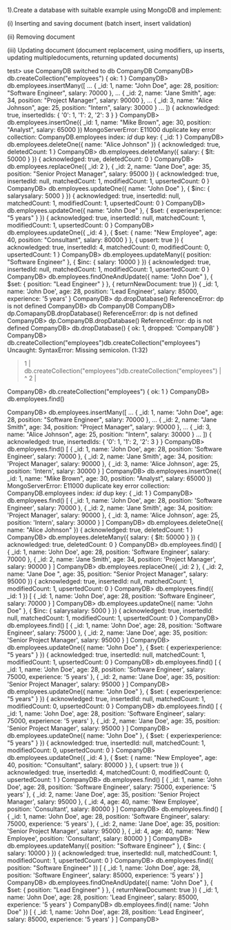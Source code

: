 1).Create a database with suitable example using MongoDB and implement:

(i) Inserting and saving document (batch insert, insert validation)

(ii) Removing document

(iii) Updating document (document replacement, using modifiers, up inserts, updating multipledocuments, returning updated documents)


test> use CompanyDB
switched to db CompanyDB
CompanyDB> db.createCollection("employees")
{ ok: 1 }
CompanyDB> db.employees.insertMany([
...     { _id: 1, name: "John Doe", age: 28, position: "Software Engineer", salary: 70000 },
...     { _id: 2, name: "Jane Smith", age: 34, position: "Project Manager", salary: 90000 },
...     { _id: 3, name: "Alice Johnson", age: 25, position: "Intern", salary: 30000 }
... ])
{ acknowledged: true, insertedIds: { '0': 1, '1': 2, '2': 3 } }
CompanyDB> db.employees.insertOne({ _id: 1, name: "Mike Brown", age: 30,
 position: "Analyst", salary: 65000 })
MongoServerError: E11000 duplicate key error collection: CompanyDB.employees index: _id_ dup key: { _id: 1 }
CompanyDB> db.employees.deleteOne({ name: "Alice Johnson" })
{ acknowledged: true, deletedCount: 1 }
CompanyDB> db.employees.deleteMany({ salary: { $lt: 50000 } })
{ acknowledged: true, deletedCount: 0 }
CompanyDB> db.employees.replaceOne({ _id: 2 }, { _id: 2, name: "Jane Doe", age: 35, position: "Senior Project Manager", salary: 95000 })
{
  acknowledged: true,
  insertedId: null,
  matchedCount: 1,
  modifiedCount: 1,
  upsertedCount: 0
}
CompanyDB> db.employees.updateOne({ name: "John Doe" }, { $inc: { salarysalary: 5000 } })
{
  acknowledged: true,
  insertedId: null,
  matchedCount: 1,
  modifiedCount: 1,
  upsertedCount: 0
}
CompanyDB> db.employees.updateOne({ name: "John Doe" }, { $set: { experiexperience: "5 years" } })
{
  acknowledged: true,
  insertedId: null,
  matchedCount: 1,
  modifiedCount: 1,
  upsertedCount: 0
}
CompanyDB> db.employees.updateOne({ _id: 4 }, { $set: { name: "New Employee", age: 40, position: "Consultant", salary: 80000 } }, { upsert: true })
{
  acknowledged: true,
  insertedId: 4,
  matchedCount: 0,
  modifiedCount: 0,
  upsertedCount: 1
}
CompanyDB> db.employees.updateMany({ position: "Software Engineer" }, { $inc: { salary: 10000 } })
{
  acknowledged: true,
  insertedId: null,
  matchedCount: 1,
  modifiedCount: 1,
  upsertedCount: 0
}
CompanyDB> db.employees.findOneAndUpdate({ name: "John Doe" }, { $set: {
 position: "Lead Engineer" } }, { returnNewDocument: true })
{
  _id: 1,
  name: 'John Doe',
  age: 28,
  position: 'Lead Engineer',
  salary: 85000,
  experience: '5 years'
}
CompanyDB> dp.dropDatabase()
ReferenceError: dp is not defined
CompanyDB> db
CompanyDB
CompanyDB> dp.ComapanyDB.dropDatabase()
ReferenceError: dp is not defined
CompanyDB> dp.CompanyDB.dropDatabase()
ReferenceError: dp is not defined
CompanyDB> db.dropDatabase()
{ ok: 1, dropped: 'CompanyDB' }
CompanyDB> db.createCollection("employees")db.createCollection("employees")
Uncaught:
SyntaxError: Missing semicolon. (1:32)

> 1 | db.createCollection("employees")db.createCollection("employees")
    |                                 ^
  2 |

CompanyDB> db.createCollection("employees")
{ ok: 1 }
CompanyDB> db.employees.find()

CompanyDB> db.employees.insertMany([
...     { _id: 1, name: "John Doe", age: 28, position: "Software Engineer", salary: 70000 },
...     { _id: 2, name: "Jane Smith", age: 34, position: "Project Manager", salary: 90000 },
...     { _id: 3, name: "Alice Johnson", age: 25, position: "Intern", salary: 30000 }
... ])
{ acknowledged: true, insertedIds: { '0': 1, '1': 2, '2': 3 } }
CompanyDB> db.employees.find()
[
  {
    _id: 1,
    name: 'John Doe',
    age: 28,
    position: 'Software Engineer',
    salary: 70000
  },
  {
    _id: 2,
    name: 'Jane Smith',
    age: 34,
    position: 'Project Manager',
    salary: 90000
  },
  {
    _id: 3,
    name: 'Alice Johnson',
    age: 25,
    position: 'Intern',
    salary: 30000
  }
]
CompanyDB> db.employees.insertOne({ _id: 1, name: "Mike Brown", age: 30,
 position: "Analyst", salary: 65000 })
MongoServerError: E11000 duplicate key error collection: CompanyDB.employees index: _id_ dup key: { _id: 1 }
CompanyDB> db.employees.find()
[
  {
    _id: 1,
    name: 'John Doe',
    age: 28,
    position: 'Software Engineer',
    salary: 70000
  },
  {
    _id: 2,
    name: 'Jane Smith',
    age: 34,
    position: 'Project Manager',
    salary: 90000
  },
  {
    _id: 3,
    name: 'Alice Johnson',
    age: 25,
    position: 'Intern',
    salary: 30000
  }
]
CompanyDB> db.employees.deleteOne({ name: "Alice Johnson" })
{ acknowledged: true, deletedCount: 1 }
CompanyDB> db.employees.deleteMany({ salary: { $lt: 50000 } })
{ acknowledged: true, deletedCount: 0 }
CompanyDB> db.employees.find()
[
  {
    _id: 1,
    name: 'John Doe',
    age: 28,
    position: 'Software Engineer',
    salary: 70000
  },
  {
    _id: 2,
    name: 'Jane Smith',
    age: 34,
    position: 'Project Manager',
    salary: 90000
  }
]
CompanyDB> db.employees.replaceOne({ _id: 2 }, { _id: 2, name: "Jane Doe
", age: 35, position: "Senior Project Manager", salary: 95000 })
{
  acknowledged: true,
  insertedId: null,
  matchedCount: 1,
  modifiedCount: 1,
  upsertedCount: 0
}
CompanyDB> db.employees.find({ _id: 1 })
[
  {
    _id: 1,
    name: 'John Doe',
    age: 28,
    position: 'Software Engineer',
    salary: 70000
  }
]
CompanyDB> db.employees.updateOne({ name: "John Doe" }, { $inc: { salarysalary: 5000 } })
{
  acknowledged: true,
  insertedId: null,
  matchedCount: 1,
  modifiedCount: 1,
  upsertedCount: 0
}
CompanyDB> db.employees.find()
[
  {
    _id: 1,
    name: 'John Doe',
    age: 28,
    position: 'Software Engineer',
    salary: 75000
  },
  {
    _id: 2,
    name: 'Jane Doe',
    age: 35,
    position: 'Senior Project Manager',
    salary: 95000
  }
]
CompanyDB> db.employees.updateOne({ name: "John Doe" }, { $set: { experiexperience: "5 years" } })
{
  acknowledged: true,
  insertedId: null,
  matchedCount: 1,
  modifiedCount: 1,
  upsertedCount: 0
}
CompanyDB> db.employees.find()
[
  {
    _id: 1,
    name: 'John Doe',
    age: 28,
    position: 'Software Engineer',
    salary: 75000,
    experience: '5 years'
  },
  {
    _id: 2,
    name: 'Jane Doe',
    age: 35,
    position: 'Senior Project Manager',
    salary: 95000
  }
]
CompanyDB> db.employees.updateOne({ name: "John Doe" }, { $set: { experiexperience: "5 years" } })
{
  acknowledged: true,
  insertedId: null,
  matchedCount: 1,
  modifiedCount: 0,
  upsertedCount: 0
}
CompanyDB> db.employees.find()
[
  {
    _id: 1,
    name: 'John Doe',
    age: 28,
    position: 'Software Engineer',
    salary: 75000,
    experience: '5 years'
  },
  {
    _id: 2,
    name: 'Jane Doe',
    age: 35,
    position: 'Senior Project Manager',
    salary: 95000
  }
]
CompanyDB> db.employees.updateOne({ name: "John Doe" }, { $set: { experiexperience: "5 years" } })
{
  acknowledged: true,
  insertedId: null,
  matchedCount: 1,
  modifiedCount: 0,
  upsertedCount: 0
}
CompanyDB> db.employees.updateOne({ _id: 4 }, { $set: { name: "New Employee", age: 40, position: "Consultant", salary: 80000 } }, { upsert: true })
{
  acknowledged: true,
  insertedId: 4,
  matchedCount: 0,
  modifiedCount: 0,
  upsertedCount: 1
}
CompanyDB> db.employees.find()
[
  {
    _id: 1,
    name: 'John Doe',
    age: 28,
    position: 'Software Engineer',
    salary: 75000,
    experience: '5 years'
  },
  {
    _id: 2,
    name: 'Jane Doe',
    age: 35,
    position: 'Senior Project Manager',
    salary: 95000
  },
  {
    _id: 4,
    age: 40,
    name: 'New Employee',
    position: 'Consultant',
    salary: 80000
  }
]
CompanyDB> db.employees.find()
[
  {
    _id: 1,
    name: 'John Doe',
    age: 28,
    position: 'Software Engineer',
    salary: 75000,
    experience: '5 years'
  },
  {
    _id: 2,
    name: 'Jane Doe',
    age: 35,
    position: 'Senior Project Manager',
    salary: 95000
  },
  {
    _id: 4,
    age: 40,
    name: 'New Employee',
    position: 'Consultant',
    salary: 80000
  }
]
CompanyDB> db.employees.updateMany({ position: "Software Engineer" }, { $inc: { salary: 10000 } })
{
  acknowledged: true,
  insertedId: null,
  matchedCount: 1,
  modifiedCount: 1,
  upsertedCount: 0
}
CompanyDB> db.employees.find({ position: "Software Engineer" })
[
  {
    _id: 1,
    name: 'John Doe',
    age: 28,
    position: 'Software Engineer',
    salary: 85000,
    experience: '5 years'
  }
]
CompanyDB> db.employees.findOneAndUpdate({ name: "John Doe" }, { $set: {
 position: "Lead Engineer" } }, { returnNewDocument: true })
{
  _id: 1,
  name: 'John Doe',
  age: 28,
  position: 'Lead Engineer',
  salary: 85000,
  experience: '5 years'
}
CompanyDB> db.employees.find({ name: "John Doe" })
[
  {
    _id: 1,
    name: 'John Doe',
    age: 28,
    position: 'Lead Engineer',
    salary: 85000,
    experience: '5 years'
  }
]
CompanyDB>
